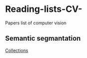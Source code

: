 # Reading-lists-CV-
Papers list of computer vision
## Semantic segmantation
[Collections](https://github.com/Zakiyi/Reading-lists-CV/blob/master/Semantic%20Segmentation.md)

